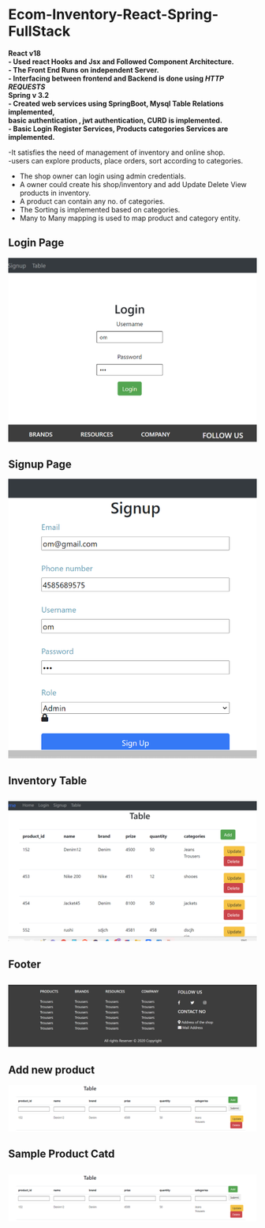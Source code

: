 # Ecom-Inventory-React-Spring-FullStack

<P>
    <b>
        React v18<br/>
        - Used react Hooks and Jsx and Followed Component Architecture.<br/>
        - The Front End Runs on independent Server.<br/>
        - Interfacing between frontend and Backend is done using <i>HTTP REQUESTS</i><br/>
        Spring v 3.2<br/>
        - Created web services using SpringBoot, Mysql Table Relations implemented,<br/>
            basic authentication , jwt authentication, CURD is implemented. <br/>
        - Basic Login Register Services, Products categories Services are implemented.<br/>
    </b>
</P>

<p>

-It satisfies the need of management of inventory and online shop.<br/>
-users can explore products, place orders, sort according to categories.<br/>
- The shop owner can login using admin credentials.<br/>
- A owner could create his shop/inventory and add Update Delete View products in inventory.<br/>
- A product can contain any no. of categories.<br/>
- The Sorting is implemented based on categories.<br/>
- Many to Many mapping is used to map product and category entity.<br/>
</p>

<h2>Login Page</h2>
<img src="https://github.com/G-Om/ImagesAll/blob/main/EcomInventory/6.png">
<h2>Signup Page</h2>
<img src="https://github.com/G-Om/ImagesAll/blob/main/EcomInventory/Ecom5.png">
<h2> Inventory Table<h2>
<img src="https://github.com/G-Om/ImagesAll/blob/main/EcomInventory/Ecom1.png">
<h2>Footer<h2>
<img src="https://github.com/G-Om/ImagesAll/blob/main/EcomInventory/ecom2.png">
<h2>Add new product</h2>
<img src="https://github.com/G-Om/ImagesAll/blob/main/EcomInventory/Ecom4.png">
<h2>Sample Product Catd<h2>
<img src="https://github.com/G-Om/ImagesAll/blob/main/EcomInventory/Ecom4.png">
